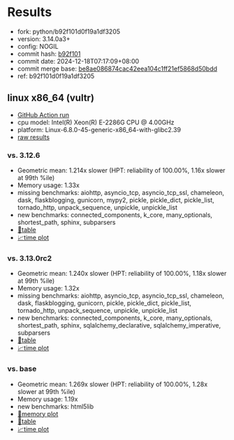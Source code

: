 # Results

- fork: python/b92f101d0f19a1df3205
- version: 3.14.0a3+
- config: NOGIL
- commit hash: [b92f101](https://github.com/python/cpython/commit/b92f101)
- commit date: 2024-12-18T07:17:09+08:00
- commit merge base: [be8ae086874cac42eea104c1ff21ef5868d50bdd](https://github.com/python/cpython/commit/be8ae086874cac42eea104c1ff21ef5868d50bdd)
- ref: b92f101d0f19a1df3205

## linux x86_64 (vultr)

- [GitHub Action run](https://github.com/facebookexperimental/free-threading-benchmarking/actions/runs/12383866791)
- cpu model: Intel(R) Xeon(R) E-2286G CPU @ 4.00GHz
- platform: Linux-6.8.0-45-generic-x86_64-with-glibc2.39
- [raw results](bm-20241218-vultr-x86_64-python-b92f101d0f19a1df3205-3.14.0a3%2B-b92f101.json)

### vs. 3.12.6

- Geometric mean: 1.214x slower (HPT: reliability of 100.00%, 1.16x slower at 99th %ile)
- Memory usage: 1.33x
- missing benchmarks: aiohttp, asyncio_tcp, asyncio_tcp_ssl, chameleon, dask, flaskblogging, gunicorn, mypy2, pickle, pickle_dict, pickle_list, tornado_http, unpack_sequence, unpickle, unpickle_list
- new benchmarks: connected_components, k_core, many_optionals, shortest_path, sphinx, subparsers
- [📄table](bm-20241218-vultr-x86_64-python-b92f101d0f19a1df3205-3.14.0a3%2B-b92f101-vs-3.12.6.md)
- [📈time plot](bm-20241218-vultr-x86_64-python-b92f101d0f19a1df3205-3.14.0a3%2B-b92f101-vs-3.12.6.svg)

### vs. 3.13.0rc2

- Geometric mean: 1.240x slower (HPT: reliability of 100.00%, 1.18x slower at 99th %ile)
- Memory usage: 1.32x
- missing benchmarks: aiohttp, asyncio_tcp, asyncio_tcp_ssl, chameleon, dask, flaskblogging, gunicorn, pickle, pickle_dict, pickle_list, tornado_http, unpack_sequence, unpickle, unpickle_list
- new benchmarks: connected_components, k_core, many_optionals, shortest_path, sphinx, sqlalchemy_declarative, sqlalchemy_imperative, subparsers
- [📄table](bm-20241218-vultr-x86_64-python-b92f101d0f19a1df3205-3.14.0a3%2B-b92f101-vs-3.13.0rc2.md)
- [📈time plot](bm-20241218-vultr-x86_64-python-b92f101d0f19a1df3205-3.14.0a3%2B-b92f101-vs-3.13.0rc2.svg)

### vs. base

- Geometric mean: 1.269x slower (HPT: reliability of 100.00%, 1.28x slower at 99th %ile)
- Memory usage: 1.19x
- new benchmarks: html5lib
- [🧠memory plot](bm-20241218-vultr-x86_64-python-b92f101d0f19a1df3205-3.14.0a3%2B-b92f101-vs-base-mem.svg)
- [📄table](bm-20241218-vultr-x86_64-python-b92f101d0f19a1df3205-3.14.0a3%2B-b92f101-vs-base.md)
- [📈time plot](bm-20241218-vultr-x86_64-python-b92f101d0f19a1df3205-3.14.0a3%2B-b92f101-vs-base.svg)

